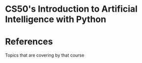 # CS50's Introduction to Artificial Intelligence with Python
#  References
Topics that are covering by that course
